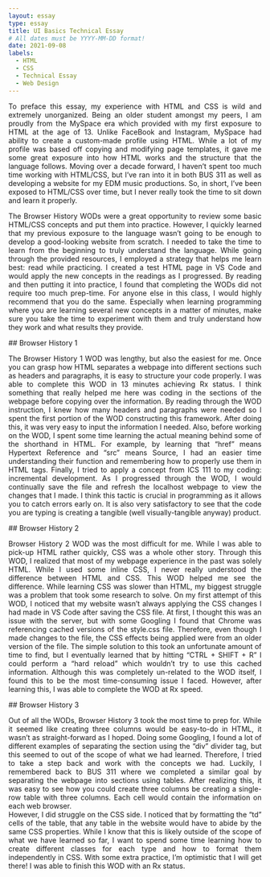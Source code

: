```yaml
---
layout: essay
type: essay
title: UI Basics Technical Essay
# All dates must be YYYY-MM-DD format!
date: 2021-09-08
labels:
  - HTML
  - CSS
  - Technical Essay
  - Web Design
---
```

<p style="text-align:justify">
To preface this essay, my experience with HTML and CSS is wild and extremely unorganized. Being an older student amongst my peers, I am proudly from the MySpace era which provided with my first exposure to HTML at the age of 13. Unlike FaceBook and Instagram, MySpace had ability to create a custom-made profile using HTML. While a lot of my profile was based off copying and modifying page templates, it gave me some great exposure into how HTML works and the structure that the language follows. Moving over a decade forward, I haven’t spent too much time working with HTML/CSS, but I’ve ran into it in both BUS 311 as well as developing a website for my EDM music productions. So, in short, I’ve been exposed to HTML/CSS over time, but I never really took the time to sit down and learn it properly.
</p>

<p style="text-align:justify">
The Browser History WODs were a great opportunity to review some basic HTML/CSS concepts and put them into practice. However, I quickly learned that my previous exposure to the language wasn’t going to be enough to develop a good-looking website from scratch.  I needed to take the time to learn from the beginning to truly understand the language. While going through the provided resources, I employed a strategy that helps me learn best: read while practicing. I created a test HTML page in VS Code and would apply the new concepts in the readings as I progressed. By reading and then putting it into practice, I found that completing the WODs did not require too much prep-time. For anyone else in this class, I would highly recommend that you do the same. Especially when learning programming where you are learning several new concepts in a matter of minutes, make sure you take the time to experiment with them and truly understand how they work and what results they provide.
</p>
## Browser History 1
<p style="text-align:justify">
The Browser History 1 WOD was lengthy, but also the easiest for me. Once you can grasp how HTML separates a webpage into different sections such as headers and paragraphs, it is easy to structure your code properly. I was able to complete this WOD in 13 minutes achieving Rx status. I think something that really helped me here was coding in the sections of the webpage before copying over the information. By reading through the WOD instruction, I knew how many headers and paragraphs were needed so I spent the first portion of the WOD constructing this framework. After doing this, it was very easy to input the information I needed. Also, before working on the WOD, I spent some time learning the actual meaning behind some of the shorthand in HTML. For example, by learning that “href” means Hypertext Reference and “src” means Source, I had an easier time understanding their function and remembering how to properly use them in HTML tags. Finally, I tried to apply a concept from ICS 111 to my coding: incremental development. As I progressed through the WOD, I would continually save the file and refresh the localhost webpage to view the changes that I made. I think this tactic is crucial in programming as it allows you to catch errors early on. It is also very satisfactory to see that the code you are typing is creating a tangible (well visually-tangible anyway) product.
</p>
## Browser History 2
<p style="text-align:justify">
Browser History 2 WOD was the most difficult for me. While I was able to pick-up HTML rather quickly, CSS was a whole other story. Through this WOD, I realized that most of my webpage experience in the past was solely HTML. While I used some inline CSS, I never really understood the difference between HTML and CSS. This WOD helped me see the difference. While learning CSS was slower than HTML, my biggest struggle was a problem that took some research to solve. On my first attempt of this WOD, I noticed that my website wasn’t always applying the CSS changes I had made in VS Code after saving the CSS file. At first, I thought this was an issue with the server, but with some Googling I found that Chrome was referencing cached versions of the style.css file. Therefore, even though I made changes to the file, the CSS effects being applied were from an older version of the file. The simple solution to this took an unfortunate amount of time to find, but I eventually learned that by hitting “CTRL + SHIFT + R” I could perform a “hard reload” which wouldn’t try to use this cached information. Although this was completely un-related to the WOD itself, I found this to be the most time-consuming issue I faced. However, after learning this, I was able to complete the WOD at Rx speed.
</p>
## Browser History 3
<p style="text-align:justify">
Out of all the WODs, Browser History 3 took the most time to prep for. While it seemed like creating three columns would be easy-to-do in HTML, it wasn’t as straight-forward as I hoped. Doing some Googling, I found a lot of different examples of separating the section using the “div” divider tag, but this seemed to out of the scope of what we had learned. Therefore, I tried to take a step back and work with the concepts we had. Luckily, I remembered back to BUS 311 where we completed a similar goal by separating the webpage into sections using tables. After realizing this, it was easy to see how you could create three columns be creating a single-row table with three columns. Each cell would contain the information on each web browser. 
<br>
However, I did struggle on the CSS side. I noticed that by formatting the “td” cells of the table, that any table in the website would have to abide by the same CSS properties. While I know that this is likely outside of the scope of what we have learned so far, I want to spend some time learning how to create different classes for each type and how to format them independently in CSS. With some extra practice, I’m optimistic that I will get there! I was able to finish this WOD with an Rx status.
</p>
<br>
<br>
